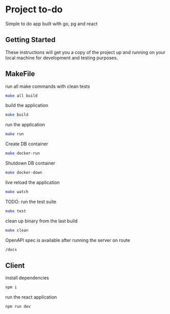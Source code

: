 # Project to-do

Simple to do app built with go, pg and react

## Getting Started

These instructions will get you a copy of the project up and running on your local machine for development and testing purposes.

## MakeFile

run all make commands with clean tests

```bash
make all build
```

build the application

```bash
make build
```

run the application

```bash
make run
```

Create DB container

```bash
make docker-run
```

Shutdown DB container

```bash
make docker-down
```

live reload the application

```bash
make watch
```

TODO: run the test suite

```bash
make test
```

clean up binary from the last build

```bash
make clean
```

OpenAPI spec is available after running the server on route

```bash
/docs
```

## Client

install dependencies

```bash
npm i
```

run the react application

```bash
npm run dev
```
